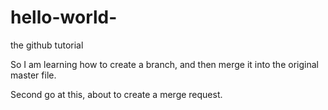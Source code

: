 # hello-world-
the github tutorial 

So I am learning how to create a branch, and then merge it into the original master file.

Second go at this, about to create a merge request. 

